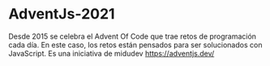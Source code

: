 # AdventJs-2021

Desde 2015 se celebra el Advent Of Code que trae retos de programación cada día. En este caso, los retos están pensados para ser solucionados con JavaScript.
Es una iniciativa de midudev
https://adventjs.dev/
